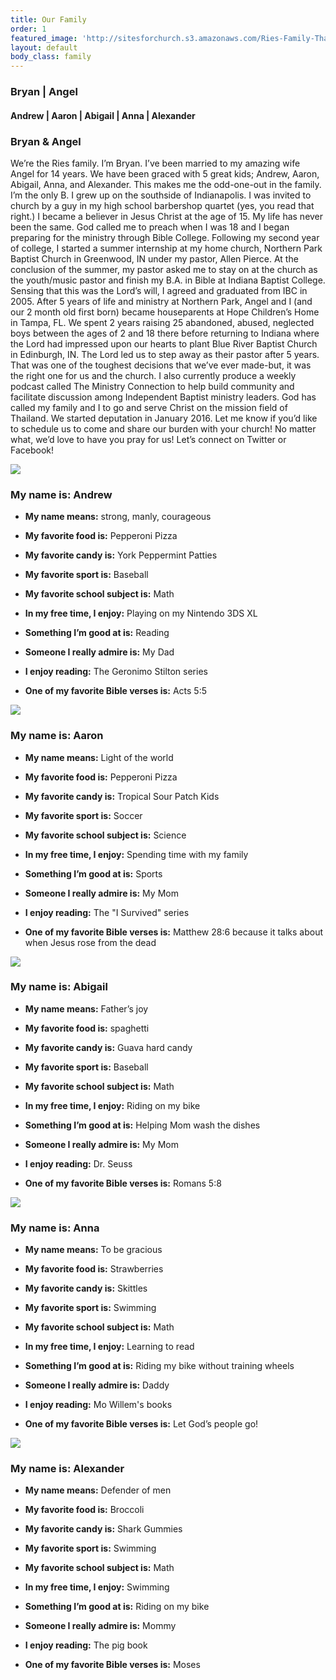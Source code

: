 ```yaml
---
title: Our Family
order: 1
featured_image: 'http://sitesforchurch.s3.amazonaws.com/Ries-Family-ThaiLight.jpg'
layout: default
body_class: family
---
```



### Bryan | Angel

#### Andrew | Aaron | Abigail | Anna | Alexander

### Bryan & Angel

We’re the Ries family. I’m Bryan. I’ve been married to my amazing wife Angel for 14 years. We have been graced with 5 great kids; Andrew, Aaron, Abigail, Anna, and Alexander. This makes me the odd-one-out in the family. I’m the only B. I grew up on the southside of Indianapolis. I was invited to church by a guy in my high school barbershop quartet (yes, you read that right.) I became a believer in Jesus Christ at the age of 15. My life has never been the same. God called me to preach when I was 18 and I began preparing for the ministry through Bible College. Following my second year of college, I started a summer internship at my home church, Northern Park Baptist Church in Greenwood, IN under my pastor, Allen Pierce. At the conclusion of the summer, my pastor asked me to stay on at the church as the youth/music pastor and finish my B.A. in Bible at Indiana Baptist College. Sensing that this was the Lord’s will, I agreed and graduated from IBC in 2005. After 5 years of life and ministry at Northern Park, Angel and I (and our 2 month old first born) became houseparents at Hope Children’s Home in Tampa, FL. We spent 2 years raising 25 abandoned, abused, neglected boys between the ages of 2 and 18 there before returning to Indiana where the Lord had impressed upon our hearts to plant Blue River Baptist Church in Edinburgh, IN. The Lord led us to step away as their pastor after 5 years. That was one of the toughest decisions that we’ve ever made-but, it was the right one for us and the church. I also currently produce a weekly podcast called The Ministry Connection to help build community and facilitate discussion among Independent Baptist ministry leaders. God has called my family and I to go and serve Christ on the mission field of Thailand. We started deputation in January 2016. Let me know if you’d like to schedule us to come and share our burden with your church! No matter what, we’d love to have you pray for us! Let’s connect on Twitter or Facebook!

![](http://sitesforchurch.s3.amazonaws.com/Andrew.png)

### My name is: Andrew

* **My name means:** strong, manly, courageous

* **My favorite food is:**&nbsp;Pepperoni Pizza

* **My favorite candy is:**&nbsp;York Peppermint Patties

* **My favorite sport is:**&nbsp;Baseball

* **My favorite school subject is:** Math

* **In my free time, I enjoy:**&nbsp;Playing on my Nintendo 3DS XL

* **Something I’m good at is:**&nbsp;Reading

* **Someone I really admire is:** My Dad

* **I enjoy reading:**&nbsp;The Geronimo Stilton series

* **One of my favorite Bible verses is:**&nbsp;Acts 5:5

![](http://sitesforchurch.s3.amazonaws.com/Aaron2.png)

### My name is: Aaron

* **My name means:**&nbsp;Light of the world

* **My favorite food is:**&nbsp;Pepperoni Pizza

* **My favorite candy is:**&nbsp;Tropical Sour Patch Kids

* **My favorite sport is:** Soccer

* **My favorite school subject is:** Science

* **In my free time, I enjoy:**&nbsp;Spending time with my family

* **Something I’m good at is:**&nbsp;Sports

* **Someone I really admire is:**&nbsp;My Mom

* **I enjoy reading:** The "I Survived" series

* **One of my favorite Bible verses is:** Matthew 28:6 because it talks about when Jesus rose from the dead

![](http://sitesforchurch.s3.amazonaws.com/Abigail.png)

### My name is: Abigail

* **My name means:**&nbsp;Father’s joy

* **My favorite food is:** spaghetti

* **My favorite candy is:** Guava hard candy

* **My favorite sport is:** Baseball

* **My favorite school subject is:**&nbsp;Math

* **In my free time, I enjoy:**&nbsp;Riding on my bike

* **Something I’m good at is:** Helping Mom wash the dishes

* **Someone I really admire is:** My Mom

* **I enjoy reading:** Dr. Seuss

* **One of my favorite Bible verses is:** Romans 5:8

![](http://sitesforchurch.s3.amazonaws.com/Anna.png)

### My name is: Anna

* **My name means:**&nbsp;To be gracious

* **My favorite food is:** Strawberries

* **My favorite candy is:** Skittles

* **My favorite sport is:** Swimming

* **My favorite school subject is:** Math

* **In my free time, I enjoy:** Learning to read

* **Something I’m good at is:** Riding my bike without training wheels

* **Someone I really admire is:**&nbsp;Daddy

* **I enjoy reading:** Mo Willem's books

* **One of my favorite Bible verses is:** Let God’s people go!

![](http://sitesforchurch.s3.amazonaws.com/Alexander.png)

### My name is: Alexander

* **My name means:**&nbsp;Defender of men

* **My favorite food is:** Broccoli

* **My favorite candy is:** Shark Gummies

* **My favorite sport is:** Swimming

* **My favorite school subject is:** Math

* **In my free time, I enjoy:** Swimming

* **Something I’m good at is:** Riding on my bike

* **Someone I really admire is:** Mommy

* **I enjoy reading:** The pig book

* **One of my favorite Bible verses is:** Moses